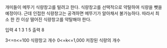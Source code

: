 개미들이 메뚜기 식량창고를 털려고 한다.
식량창고를 선택적으로 약탈하여 식량을 뺏을 예정이다.
근데 인접한 식량창고는 공격하면 메뚜기가 알아채서 불가능하다.
따라서 최소 한 칸 이상 떨어진 식량창고를 약탈해야 한다.

입력
4
1 3 1 5
출력
8

3<=n<=100 식량창고 개수
0<=k<=1,000 저장된 식량의 개수
